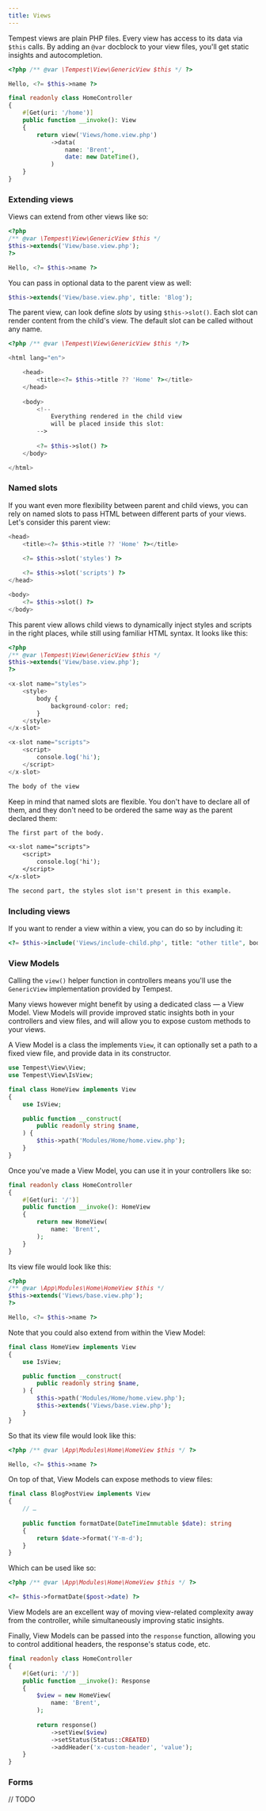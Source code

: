 ```yaml
---
title: Views
---
```


Tempest views are plain PHP files. Every view has access to its data via `$this` calls. By adding an `@var` docblock to your view files, you'll get static insights and autocompletion.

```php
<?php /** @var \Tempest\View\GenericView $this */ ?>

Hello, <?= $this->name ?>
```

```php
final readonly class HomeController
{
    #[Get(uri: '/home')]
    public function __invoke(): View
    {
        return view('Views/home.view.php')
            ->data(
                name: 'Brent',
                date: new DateTime(),
            )
    }
}
```

### Extending views

Views can extend from other views like so:

```php
<?php 
/** @var \Tempest\View\GenericView $this */ 
$this->extends('View/base.view.php');
?>

Hello, <?= $this->name ?>
```

You can pass in optional data to the parent view as well:

```php
$this->extends('View/base.view.php', title: 'Blog');
```

The parent view, can look define _slots_ by using `$this->slot()`. Each slot can render content from the child's view. The default slot can be called without any name.

```php
<?php /** @var \Tempest\View\GenericView $this */?>

<html lang="en">

    <head>
        <title><?= $this->title ?? 'Home' ?></title>
    </head>
    
    <body>
        <!-- 
            Everything rendered in the child view 
            will be placed inside this slot: 
        -->
        
        <?= $this->slot() ?>
    </body>

</html>
```

### Named slots

If you want even more flexibility between parent and child views, you can rely on named slots to pass HTML between different parts of your views. Let's consider this parent view:

```php
<head>
    <title><?= $this->title ?? 'Home' ?></title>
    
    <?= $this->slot('styles') ?>

    <?= $this->slot('scripts') ?>
</head>

<body>
    <?= $this->slot() ?>
</body>
```

This parent view allows child views to dynamically inject styles and scripts in the right places, while still using familiar HTML syntax. It looks like this:

```php
<?php 
/** @var \Tempest\View\GenericView $this */ 
$this->extends('View/base.view.php');
?>

<x-slot name="styles">
    <style>
        body {
            background-color: red;
        }
    </style>
</x-slot>

<x-slot name="scripts">
    <script>
        console.log('hi');
    </script>
</x-slot>

The body of the view
```

Keep in mind that named slots are flexible. You don't have to declare all of them, and they don't need to be ordered the same way as the parent declared them:


```txt
The first part of the body.

<x-slot name="scripts">
    <script>
        console.log('hi');
    </script>
</x-slot>

The second part, the styles slot isn't present in this example.
```

### Including views

If you want to render a view within a view, you can do so by including it:

```php
<?= $this->include('Views/include-child.php', title: "other title", body: "Hello world") ?>
```

### View Models

Calling the `view()` helper function in controllers means you'll use the `GenericView` implementation provided by Tempest.

Many views however might benefit by using a dedicated class — a View Model. View Models will provide improved static insights both in your controllers and view files, and will allow you to expose custom methods to your views.

A View Model is a class the implements `View`, it can optionally set a path to a fixed view file, and provide data in its constructor. 

```php
use Tempest\View\View;
use Tempest\View\IsView;

final class HomeView implements View
{
    use IsView;

    public function __construct(
        public readonly string $name,
    ) {
        $this->path('Modules/Home/home.view.php');
    }
}
```

Once you've made a View Model, you can use it in your controllers like so:

```php
final readonly class HomeController
{
    #[Get(uri: '/')]
    public function __invoke(): HomeView
    {
        return new HomeView(
            name: 'Brent',
        );
    }
}
```

Its view file would look like this:

```php
<?php
/** @var \App\Modules\Home\HomeView $this */
$this->extends('Views/base.view.php');
?>

Hello, <?= $this->name ?>
```

Note that you could also extend from within the View Model:

```php
final class HomeView implements View
{
    use IsView;

    public function __construct(
        public readonly string $name,
    ) {
        $this->path('Modules/Home/home.view.php');
        $this->extends('Views/base.view.php');
    }
}
```

So that its view file would look like this:

```php
<?php /** @var \App\Modules\Home\HomeView $this */ ?>

Hello, <?= $this->name ?>
```

On top of that, View Models can expose methods to view files:

```php
final class BlogPostView implements View
{
    // …
    
    public function formatDate(DateTimeImmutable $date): string
    {
        return $date->format('Y-m-d');
    }
}
```

Which can be used like so:

```php
<?php /** @var \App\Modules\Home\HomeView $this */ ?>

<?= $this->formatDate($post->date) ?>
```

View Models are an excellent way of moving view-related complexity away from the controller, while simultaneously improving static insights.

Finally, View Models can be passed into the `response` function, allowing you to control additional headers, the response's status code, etc.

```php
final readonly class HomeController
{
    #[Get(uri: '/')]
    public function __invoke(): Response
    {
        $view = new HomeView(
            name: 'Brent',
        );
        
        return response()
            ->setView($view)
            ->setStatus(Status::CREATED)
            ->addHeader('x-custom-header', 'value');
    }
}
```

### Forms

// TODO